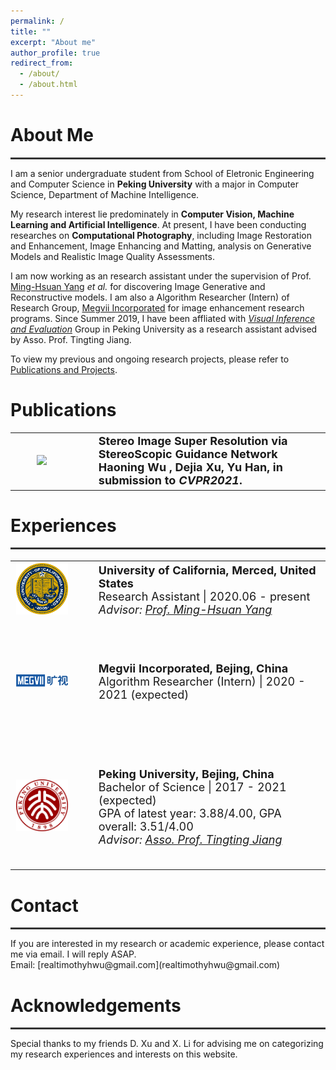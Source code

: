 ```yaml
---
permalink: /
title: ""
excerpt: "About me"
author_profile: true
redirect_from: 
  - /about/
  - /about.html
---
```


# About Me

<hr style="width:100%;height:3px;background-color:#333;">


I am a senior undergraduate student from School of Eletronic Engineering and Computer Science in **Peking University** with a major in Computer Science, Department of Machine Intelligence.

My research interest lie predominately in **Computer Vision, Machine Learning and Artificial Intelligence**. At present, I have been conducting researches on **Computational Photography**, including Image Restoration and Enhancement, Image Enhancing and Matting, analysis on Generative Models and Realistic Image Quality Assessments.

I am now working as an research assistant under the supervision of Prof. [Ming-Hsuan Yang](https://faculty.ucmerced.edu/mhyang/) *et al.* for discovering Image Generative and Reconstructive models. I am also a Algorithm Researcher (Intern) of Research Group, [Megvii Incorporated](https://megvii.com/) for image enhancement research programs. Since Summer 2019, I have been affliated with *[Visual Inference and Evaluation](https://vie.group/)* Group in Peking University as a research assistant advised by Asso. Prof. Tingting Jiang.

To view my previous and ongoing research projects, please refer to [Publications and Projects](https://timothyhtimothy.github.io/project).

# Publications

<table style="font-size:18px;border:none">
  <tr>
    <td width='20%' align="center" style="border:none">
      <img src="../images/ssgnet.png">
    </td>
    <td style="border:none;padding-left:40px">
     <b> Stereo Image Super Resolution via StereoScopic Guidance Network </b?<br>
       <b> Haoning Wu <b>, Dejia Xu, Yu Han, in submission to <i>CVPR2021</i>.
    </td>
  </tr>
</table>

# Experiences

<hr style="width:100%;height:3px;background-color:#333;">
<table style="font-size:18px;border:none">
  <tr>
    <td width='20%' align="center" style="border:none">
      <img src="../images/ucm.png">
    </td>
    <td style="border:none;padding-left:40px">
     <b>University of California, Merced, United States</b><br>
     Research Assistant | 2020.06 - present<br>
     <I>Advisor: <a href="https://faculty.ucmerced.edu/mhyang/" target="_blank" rel="noopener">Prof. Ming-Hsuan Yang</a> </I>
    </td>
  </tr>
  <tr height=200px>
    <td width='20%' align="center" style="border:none">
      <img src="../images/megvii.png">
    </td>
    <td style="border:none;padding-left:40px">
     <b> Megvii Incorporated, Bejing, China </b><br>
     Algorithm Researcher (Intern) | 2020 - 2021 (expected) <br>
    </td>
  </tr>
  <tr height=200px>
    <td width='20%' align="center" style="border:none">
      <img src="../images/pku.jpg">
    </td>
    <td style="border:none;padding-left:40px">
     <b>Peking University, Bejing, China </b><br>
     Bachelor of Science | 2017 - 2021 (expected) <br>
     GPA of latest year: 3.88/4.00, GPA overall: 3.51/4.00<br>
     <I>Advisor: <a href="http://www.vie.group/ttj" target="_blank" rel="noopener">Asso. Prof. Tingting Jiang</a> </I>
    </td>
  </tr>
</table>

# Contact
<hr style="width:100%;height:3px;background-color:#333;">
If you are interested in my research or academic experience, please contact me via email. I will reply ASAP.<br>
Email: [realtimothyhwu@gmail.com](realtimothyhwu@gmail.com) 

# Acknowledgements
<hr style="width:100%;height:3px;background-color:#333;">

Special thanks to my friends D. Xu and X. Li for advising me on categorizing my research experiences and interests on this website.
